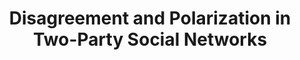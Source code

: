 ---
title: "Disagreement and Polarization in Two-Party Social Networks"
collection: publications
permalink: /publication/Disagreement and Polarization in Two-Party Social Networks
venue: '21th IFAC World Congress'
paperurl: 'https://www.sciencedirect.com/science/article/pii/S2405896320305838'
authors: 'Yuhao Yi, Stacy Patterson'
---